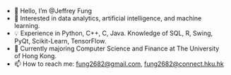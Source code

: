 - 👋 Hello, I’m @Jeffrey Fung
- 👀 Interested in data analytics, artificial intelligence, and machine learning.
- 💡 Experience in Python, C++, C, Java. Knowledge of SQL, R, Swing, PyQt, Scikit-Learn, TensorFlow.
- 🌱 Currently majoring Computer Science and Finance at The University of Hong Kong.
- 📫 How to reach me: fung2682@gmail.com, fung2682@connect.hku.hk

<!---
fung2682/fung2682 is a ✨ special ✨ repository because its `README.md` (this file) appears on your GitHub profile.
You can click the Preview link to take a look at your changes.
--->
